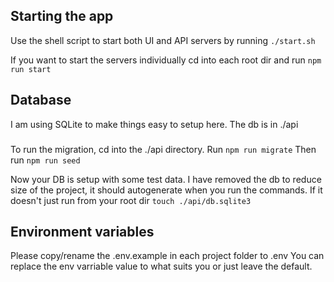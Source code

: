 ## Starting the app
Use the shell script to start both UI and API servers by running `./start.sh`

If you want to start the servers individually cd into each root dir and run `npm run start`

## Database
I am using SQLite to make things easy to setup here. The db is in ./api
###
To run the migration, cd into the ./api directory.
Run `npm run migrate`
Then run `npm run seed`

Now your DB is setup with some test data. I have removed the db to reduce size of the project, it should autogenerate when you run the commands. If it doesn't just run from your root dir `touch ./api/db.sqlite3`

## Environment variables
Please copy/rename the .env.example in each project folder to .env
You can replace the env varriable value to what suits you or just leave the default.